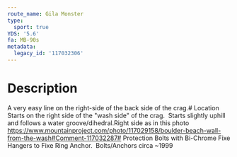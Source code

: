 ```yaml
---
route_name: Gila Monster
type:
  sport: true
YDS: '5.6'
fa: MB-90s
metadata:
  legacy_id: '117032306'
---
```

# Description
A very easy line on the right-side of the back side of the crag.# Location
Starts on the right side of the "wash side" of the crag.  Starts slightly uphill and follows a water groove/dihedral.Right side as in this photo ​https://www.mountainproject.com/photo/117029158/boulder-beach-wall-from-the-wash#Comment-117032287​​​# Protection
Bolts with Bi-Chrome Fixe Hangers to Fixe Ring Anchor.  Bolts/Anchors circa ~1999